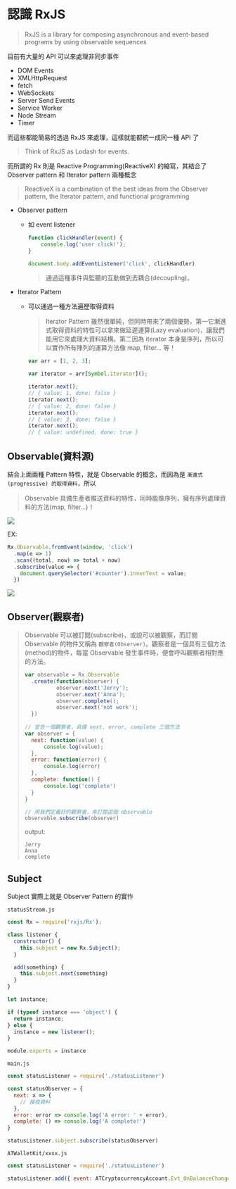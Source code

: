# 認識 RxJS

> RxJS is a library for composing asynchronous and event-based programs by using observable sequences

目前有大量的 API 可以來處理非同步事件

* DOM Events
* XMLHttpRequest
* fetch
* WebSockets
* Server Send Events
* Service Worker
* Node Stream
* Timer

而這些都能簡易的透過 RxJS 來處理，這樣就能都統一成同一種 API 了

> Think of RxJS as Lodash for events.

而所謂的 Rx 則是 Reactive Programming(ReactiveX) 的縮寫，其結合了 Observer pattern 和 Iterator pattern 兩種概念

> ReactiveX is a combination of the best ideas from
the Observer pattern, the Iterator pattern, and functional programming

- Observer pattern

    - 如 event listener
    
        ```javascript
        function clickHandler(event) {
            console.log('user click!');
        }

        document.body.addEventListener('click', clickHandler)
        ```
        
        > 通過這種事件與監聽的互動做到去耦合(decoupling)。
- Iterator Pattern

    - 可以通過一種方法遍歷取得資料
        
        > Iterator Pattern 雖然很單純，但同時帶來了兩個優勢，第一它漸進式取得資料的特性可以拿來做延遲運算(Lazy evaluation)，讓我們能用它來處理大資料結構。第二因為 iterator 本身是序列，所以可以實作所有陣列的運算方法像 map, filter... 等！

        ```javascript
        var arr = [1, 2, 3];

        var iterator = arr[Symbol.iterator]();

        iterator.next();
        // { value: 1, done: false }
        iterator.next();
        // { value: 2, done: false }
        iterator.next();
        // { value: 3, done: false }
        iterator.next();
        // { value: undefined, done: true }
        ```

## Observable(資料源)

結合上面兩種 Pattern 特性，就是 Observable 的概念，而因為是 `漸進式(progressive) 的取得資料`，所以

> Observable 具備生產者推送資料的特性，同時能像序列，擁有序列處理資料的方法(map, filter...)！

![](https://res.cloudinary.com/dohtkyi84/image/upload/v1482240798/push_pull.png)

EX:

```javascript
Rx.Observable.fromEvent(window, 'click')
  .map(e => 1)
  .scan((total, now) => total + now)
  .subscribe(value => {
    document.querySelector('#counter').innerText = value;
  })
```

![](https://static.coderbridge.com/img/techbridge/images/huli/rxjs/click.gif)

## Observer(觀察者)

> Observable 可以被訂閱(subscribe)，或說可以被觀察，而訂閱 Observable 的物件又稱為 `觀察者(Observer)`。觀察者是一個具有三個方法(method)的物件，每當 Observable 發生事件時，便會呼叫觀察者相對應的方法。
> 
> ```javascript
> var observable = Rx.Observable
> 	.create(function(observer) {
> 			observer.next('Jerry');
> 			observer.next('Anna');
> 			observer.complete();
> 			observer.next('not work');
> 	})
> 	
> // 宣告一個觀察者，具備 next, error, complete 三個方法
> var observer = {
> 	next: function(value) {
> 		console.log(value);
> 	},
> 	error: function(error) {
> 		console.log(error)
> 	},
> 	complete: function() {
> 		console.log('complete')
> 	}
> }
> 
> // 用我們定義好的觀察者，來訂閱這個 observable	
> observable.subscribe(observer)
> ```
> 
> output:
> 
> ```
> Jerry
> Anna
> complete
> ```
> 

## Subject

Subject 實際上就是 Observer Pattern 的實作

`statusStream.js`

```javascript
const Rx = require('rxjs/Rx');

class listener {
  constructor() {
    this.subject = new Rx.Subject();
  }

  add(something) {
    this.subject.next(something)
  }
}

let instance;

if (typeof instance === 'object') {
  return instance;
} else {
  instance = new listener();
}

module.exports = instance
```

`main.js`

```javascript
const statusListener = require('./statusListener')

const statusObserver = {
  next: x => {
    // 接收資料
  },
  error: error => console.log('A error: ' + error),
  complete: () => console.log('A complete!')
}

statusListener.subject.subscribe(statusObserver)
```

`ATWalletKit/xxxx.js`

```javascript
const statusListener = require('./statusListener')

statusListener.add({ event: ATCryptocurrencyAccount.Evt_OnBalanceChanged, data: { accountIndex: this._accountIndex, balance: this._balance.toFixed() } })

```